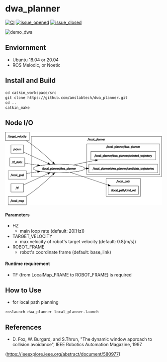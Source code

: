 # dwa_planner

[![CI](https://github.com/amslabtech/dwa_planner/workflows/CI/badge.svg)](https://github.com/amslabtech/dwa_planner/actions)
[![issue_opened](https://img.shields.io/github/issues/amslabtech/dwa_planner.svg)](https://github.com/amslabtech/dwa_planner/issues?q=is%3Aopen+is%3Aissue)
[![issue_closed](https://img.shields.io/github/issues-closed/amslabtech/dwa_planner.svg)](https://github.com/amslabtech/dwa_planner/issues?q=is%3Aissue+is%3Aclosed)


![demo_dwa](doc/demo_dwa.gif)

## Enviornment
- Ubuntu 18.04 or 20.04
- ROS Melodic, or Noetic

## Install and Build

```
cd catkin_workspace/src
git clone https://github.com/amslabtech/dwa_planner.git
cd ..
catkin_make
```

## Node I/O

![dwa_planner I/O diagram](doc/images/dwa_planner_io.png)

#### Parameters
- HZ
  - main loop rate (default: 20[Hz])
- TARGET_VELOCITY
  - max velocity of robot's target velocity (default: 0.8[m/s])
- ROBOT_FRAME
  - robot's coordinate frame (default: base_link)
  
#### Runtime requirement
- TF (from LocalMap_FRAME to ROBOT_FRAME) is required

## How to Use
- for local path planning
```
roslaunch dwa_planner local_planner.launch
```

## References
- D. Fox,  W. Burgard, and S.Thrun, "The dynamic window approach to collision avoidance", IEEE Robotics Automation Magazine, 1997.

(https://ieeexplore.ieee.org/abstract/document/580977)
